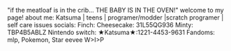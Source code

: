 "if the meatloaf is in the crib... THE BABY IS IN THE OVEN!"
welcome to my page!
about me: Katsuma | teens | programer/modder |scratch programer | self care issues
socials:
Finch: Cheesecake: 31L55QG936 Minty: TBP4B5ABLZ
Nintendo switch: ★Katsuma★:1221-4453-9631 
Fandoms: mlp, Pokemon, Star eevee
W>I>P



